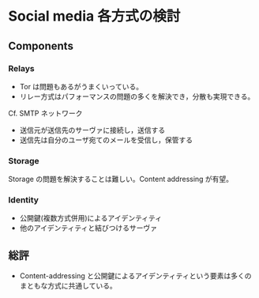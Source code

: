 # Social media 各方式の検討

## Components

### Relays

- Tor は問題もあるがうまくいっている。
- リレー方式はパフォーマンスの問題の多くを解決でき，分散も実現できる。

Cf. SMTP ネットワーク

- 送信元が送信先のサーヴァに接続し，送信する
- 送信先は自分のユーザ宛てのメールを受信し，保管する

### Storage

Storage の問題を解決することは難しい。Content addressing が有望。

### Identity

- 公開鍵(複数方式併用)によるアイデンティティ
- 他のアイデンティティと結びつけるサーヴァ

## 総評

- Content-addressing と公開鍵によるアイデンティティという要素は多くのまともな方式に共通している。

